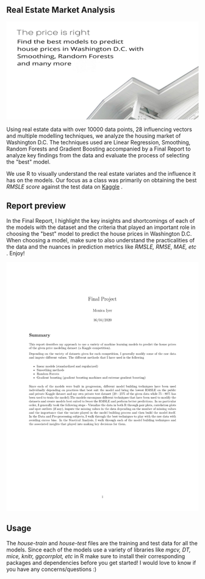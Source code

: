 ## Real Estate Market Analysis

![image_1 in assets](https://github.com/m2iyer/real-estate-prediction/blob/master/assets/For%20Sale%20Real%20Estate%20Postcard.png)

Using real estate data with over 10000 data points, 28 influencing vectors and multiple modelling techniques, we analyze the housing market of Washington D.C. The techniques used are Linear Regression, Smoothing, Random Forests and Gradient Boosting accompanied by a Final Report to analyze key findings from the data and evaluate the process of selecting the "best" model.


We use R to visually understand the real estate variates and the influence it has on the models. Our focus as a class was primarily on obtaining the best _RMSLE score_ against the
test data on [Kaggle](https://www.kaggle.com/c/stat444-20-lm) . 

## Report preview

In the Final Report, I highlight the key insights and shortcomings of each of the models with the dataset and the criteria that played an important role in choosing the "best" model to predict the house prices in Washington D.C. When choosing a model, make sure to also understand the practicalities of the data and the nuances in prediction metrics like _RMSLE, RMSE, MAE, etc_ . Enjoy!

![A gif of the final report](https://github.com/m2iyer/real-estate-prediction/blob/master/assets/final-project.gif)

## Usage

The _house-train_ and _house-test_ files are the training and test data for all the models. Since each of the models use a variety of libraries like _mgcv, DT, mice, knitr, ggcorrplot, etc_ in R make sure to install their corresponding packages and dependencies before you get started! I would love to know if you have any concerns/questions :)
